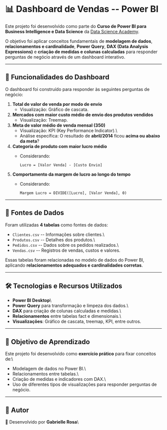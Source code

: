 # 📊 Dashboard de Vendas -- Power BI

Este projeto foi desenvolvido como parte do **Curso de Power BI para
Business Intelligence e Data Science** da [Data Science
Academy](https://www.datascienceacademy.com.br/).

O objetivo foi aplicar conceitos fundamentais de **modelagem de dados**,
**relacionamentos e cardinalidade**, **Power Query**, **DAX (Data
Analysis Expressions)** e **criação de medidas e colunas calculadas**
para responder perguntas de negócio através de um dashboard interativo.

------------------------------------------------------------------------

## 🚀 Funcionalidades do Dashboard

O dashboard foi construído para responder às seguintes perguntas de
negócio:

1.  **Total de valor de venda por modo de envio**
    -   Visualização: Gráfico de cascata.
2.  **Mercados com maior custo médio de envio dos produtos vendidos**
    -   Visualização: Treemap.
3.  **Meta de valor médio de venda mensal (350)**
    -   Visualização: KPI (Key Performance Indicator).\
    -   Análise específica: O resultado de **abril/2014** ficou **acima
        ou abaixo da meta**?
4.  **Categoria de produto com maior lucro médio**
    -   Considerando:

        ``` dax
        Lucro = [Valor Venda] - [Custo Envio]
        ```
5.  **Comportamento da margem de lucro ao longo do tempo**
    -   Considerando:

        ``` dax
        Margem Lucro = DIVIDE([Lucro], [Valor Venda], 0)
        ```

------------------------------------------------------------------------

## 📂 Fontes de Dados

Foram utilizadas **4 tabelas** como fontes de dados:

-   `Clientes.csv` -- Informações sobre clientes.\
-   `Produtos.csv` -- Detalhes dos produtos.\
-   `Pedidos.csv` -- Dados sobre os pedidos realizados.\
-   `Vendas.csv` -- Registros de vendas, custos e valores.

Essas tabelas foram relacionadas no modelo de dados do Power BI,
aplicando **relacionamentos adequados e cardinalidades corretas**.

------------------------------------------------------------------------

## 🛠️ Tecnologias e Recursos Utilizados

-   **Power BI Desktop**\
-   **Power Query** para transformação e limpeza dos dados.\
-   **DAX** para criação de colunas calculadas e medidas.\
-   **Relacionamentos** entre tabelas fact e dimensionais.\
-   **Visualizações**: Gráfico de cascata, treemap, KPI, entre outros.


------------------------------------------------------------------------

## 🎯 Objetivo de Aprendizado

Este projeto foi desenvolvido como **exercício prático** para fixar
conceitos de:\
- Modelagem de dados no Power BI.\
- Relacionamentos entre tabelas.\
- Criação de medidas e indicadores com DAX.\
- Uso de diferentes tipos de visualizações para responder perguntas de
negócio.

------------------------------------------------------------------------

## 📌 Autor

👤 Desenvolvido por **Gabrielle Rosa**\
